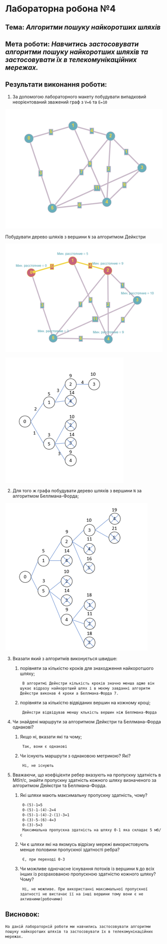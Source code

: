 # Лабораторна робона №4
## Тема: _Алгоритми пошуку найкоротших шляхів_
## Мета роботи: _Навчитись застосовувати алгоритми пошуку найкоротших шляхів та застосовувати їх в телекомунікаційних мережах._

## Результати виконання роботи:


1. За допомогою лабораторного макету побудувати випадковий неорієнтований зважений граф з `V=6` та `E=10` 

![image](https://github.com/SergioPylyp/Pylyp_LAB_TOTK_2021/blob/main/lab_4/screen/1.png)


Побудувати дерево шляхів з вершини `N` за алгоритмом Дейкстри

![image](https://github.com/SergioPylyp/Pylyp_LAB_TOTK_2021/blob/main/lab_4/screen/2.png)

![image](https://github.com/SergioPylyp/Pylyp_LAB_TOTK_2021/blob/main/lab_4/screen/2_1.png)

2. Для того ж графа побудувати дерево шляхів з вершини `N` за алгоритмом Беллмана-Форда;

![image](https://github.com/SergioPylyp/Pylyp_LAB_TOTK_2021/blob/main/lab_4/screen/3.png)


3. Вказати який з алгоритмів виконується швидше:
    1. порівняти за кількістю кроків для знаходження найкоротшого шляху;
       
            В алгоритмі Дейкстри кількість кроків значно менша адже він шукає відразу найкоротший шлях і в моєму завданні алгоритм Дейкстри виконав 4 кроки а Беллмана-Форда 7.       

    2. порівняти за кількістю відвіданих вершин на кожному кроці;
    
            Дейкстри відвідував меншу клькість вершин ніж Беллмана-Форда

4. Чи знайдені маршрути за алгоритмом Дейкстри та Беллмана-Форда однакові?
    1. Якщо ні, вказати які та чому;
    
            Так, вони є однакові
       
    2. Чи існують маршрути з однаковою метрикою? Які?
                
            Ні, не існують 
    
5. Вважаючи, що коефіцієнти ребер вказують на пропускну здатність в Мбіт/с, знайти пропускну здатність кожного шляху визначеного за алгоритмом Дейкстри та Беллмана-Форда.
    1. Які шляхи мають максимальну пропускну здатність, чому?

            0-(5)-1=5
            0-(5)-1-(4)-2=4
            0-(5)-1-(4)-2-(1)-3=1
            0-(3)-5-(6)-4=3
            0-(3)-5=3
            Максимальна пропускна здатність на шляху 0-1 яка складає 5 мб/с
       
    2. Чи є шляхи які на якомусь відрізку мережі використовують менше половини пропускної здатності ребра?
            
            Є, при переході 0-3
       
    3. Чи можливе одночасне існування потоків із вершини `N` до всіх інших із розрахованою пропускною здатністю кожного шляху? Чому?
    
            Ні, не можливе. При використанні максимальної пропускної здатності не вистачає її на інші вершини тому вони є не активними(робочими)
    
## Висновок:

    На даній лабораторній роботи ми навчились застосовувати алгоритми пошуку найкоротших шляхів та застосовувати їх в телекомунікаційних мережах.

